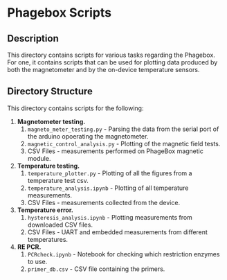 # Phagebox Scripts

## Description

This directory contains scripts for various tasks regarding the Phagebox. For one, it contains scripts that can be used for plotting data produced by both the magnetometer and by the on-device temperature sensors.

## Directory Structure

This directory contains scripts for the following:

1. **Magnetometer testing.**
    1. `magneto_meter_testing.py` - Parsing the data from the serial port of the arduino opoerating the magnetometer.
    2. `magnetic_control_analysis.py` - Plotting of the magnetic field tests.
    3. CSV Files - measurements performed on PhageBox magnetic module.
2. **Temperature testing.**
    1. `temperature_plotter.py` - Plotting of all the figures from a temperature test csv.
    2. `temperature_analysis.ipynb` - Plotting of all temperature measurements.
    3. CSV Files - measurements collected from the device.
3. **Temperature error.**
    1. `hysteresis_analysis.ipynb` - Plotting measurements from downloaded CSV files.
    2. CSV Files - UART and embedded measurements from different temperatures.
4. **RE PCR.**
    1. `PCRcheck.ipynb` - Notebook for checking which restriction enzymes to use.
    2. `primer_db.csv` - CSV file containing the primers.
